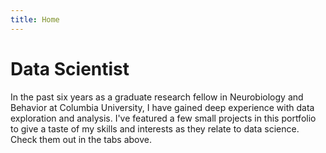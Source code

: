 ```yaml
---
title: Home
---
```


# Data Scientist

In the past six years as a graduate research fellow in Neurobiology and Behavior at Columbia University, I have gained deep experience with data exploration and analysis. I've featured a few small projects in this portfolio to give a taste of my skills and interests as they relate to data science. Check them out in the tabs above.

